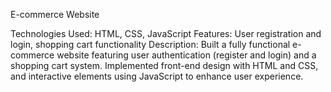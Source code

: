 E-commerce Website

Technologies Used: HTML, CSS, JavaScript
Features: User registration and login, shopping cart functionality
Description: Built a fully functional e-commerce website featuring 
user authentication (register and login) and a shopping cart system.
Implemented front-end design with HTML and CSS, and interactive
elements using JavaScript to enhance user experience.
